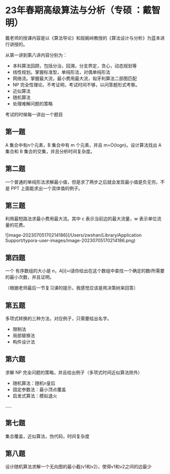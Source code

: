 # 23年春期高级算法与分析（专硕 ：戴智明）

戴老师的授课内容是以《算法导论》和屈婉岭教授的《算法设计与分析》为蓝本进行讲授的。

从第一讲到第八讲内容分别为：

- 本科算法回顾，包括分治，回溯，分支界定，贪心，动态规划等
- 线性规划。掌握标准型，单纯形法，对偶单纯形法
- 网络流。掌握最大流，最小费用最大流，匈牙利算法二部图匹配
- NP 完全性理论。不考证明，考试时间不够，以问答题形式考察。
- 近似算法
- 随机算法
- 处理难解问题的策略

考试的时候每一讲出一个题目

## 第一题

 A 集合中有n个元素，B 集合中有 m 个元素，并且 m=O(logn)。设计算法找出 A 集合和 B 集合的交集，并且分析时间复杂度。

## 第二题

一个普通的单纯形法求解最小值，但是求了两步之后就会发现最小值是负无穷。不是 PPT 上面能求出一个具体值的例子。

## 第三题

利用最短路法求最小费用最大流。其中 c 表示当前边的最大流量，w 表示单位流量的花费。

![image-20230705170214186](/Users/zwshan/Library/Application Support/typora-user-images/image-20230705170214186.png)

## 第四题

一个 有序数组的大小是 n，A[i]=i请你给出在这个数组中查找一个确定的数i所需要的最小次数，并且证明。

（根据老师最后一节复习课的提示，我感觉应该是用决策树来回答）

## 第五题

多项式转换的三种方法，对应例子，只需要给出名字。

- 限制法
- 局部替换法
- 构件设计法

## 第六题

 求解 NP 完全问题的策略，并且给出例子（多项式时间近似算法除外）

- 随机算法：随机n皇后
- 固定参数法：最小顶点覆盖
- 启发式算法：模拟退火

.....

## 第七题

集合覆盖，近似算法，伪代码，时间复杂度

## 第八题

设计随机算法求解一个无向图的最小截(v1和v2)，使得v1和v2之间的边最少